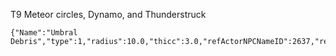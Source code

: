 T9 Meteor circles, Dynamo, and Thunderstruck
```
{"Name":"Umbral Debris","type":1,"radius":10.0,"thicc":3.0,"refActorNPCNameID":2637,"refActorComparisonType":6}
```